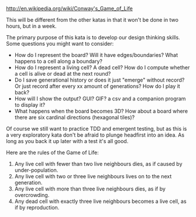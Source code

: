 http://en.wikipedia.org/wiki/Conway's_Game_of_Life

This will be different from the other katas in that it won't be done in two hours,
but in a week.

The primary purpose of this kata is to develop our design thinking skills. Some
questions you might want to consider:
* How do I represent the board? Will it have edges/boundaries? What happens to a
  cell along a boundary?
* How do I represent a living cell? A dead cell? How do I compute whether a cell
  is alive or dead at the next round?
* Do I save generational history or does it just "emerge" without record? Or just
  record after every xx amount of generations? How do I play it back?
* How will I show the output? GUI? GIF? a csv and a companion program to display it?
* What happens when the board becomes 3D? How about a board where there are six
  cardinal directions (hexagonal tiles)?

Of course we still want to practice TDD and emergent testing, but as this is a very
exploratory kata don't be afraid to plunge headfirst into an idea. As long as you
back it up later with a test it's all good.

Here are the rules of the Game of Life:
1. Any live cell with fewer than two live neighbours dies, as if caused by under-population.
2. Any live cell with two or three live neighbours lives on to the next generation.
3. Any live cell with more than three live neighbours dies, as if by overcrowding.
4. Any dead cell with exactly three live neighbours becomes a live cell, as if by reproduction.